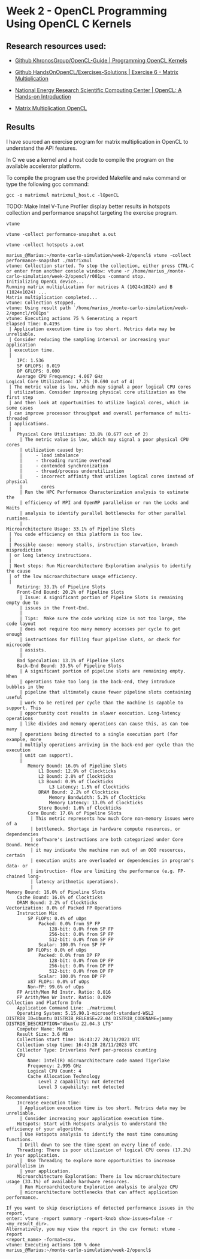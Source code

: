 # Week 2 - OpenCL Programming Using OpenCL C Kernels

##  Research resources used:

* [Github KhronosGroup/OpenCL-Guide | Programming OpenCL Kernels](https://github.com/KhronosGroup/OpenCL-Guide/blob/main/chapters/programming_opencl_kernels.md)

* [Github HandsOnOpenCL/Exercises-Solutions | Exercise 6 - Matrix Multiplication](https://github.com/HandsOnOpenCL/Exercises-Solutions/tree/master/Exercises/Exercise06)

* [National Energy Research Scientific Computing Center | OpenCL: A Hands-on Introduction](https://www.nersc.gov/assets/pubs_presos/MattsonTutorialSC14.pdf)

* [Matrix Multiplication OpenCL](https://ecatue.gitlab.io/GPU2016/cookbook/matrix_multiplication_opencl/)

## Results

I have sourced an exercise program for matrix multiplication in OpenCL to understand the API features. 

In C we use a kernel and a host code to compile the program on the available accelerator platform.  

To compile the program use the provided Makefile and `make` command or type the following gcc command: 

`gcc -o matrixmul matrixmul_host.c -lOpenCL`


TODO: Make Intel V-Tune Profiler display better results in hotspots collection and performance snapshot targeting the exercise program.

`vtune`

`vtune -collect performance-snapshot a.out`

`vtune -collect hotspots a.out`


```
marius_@Marius:~/monte-carlo-simulation/week-2/opencl$ vtune -collect performance-snapshot ./matrixmul
vtune: Collection started. To stop the collection, either press CTRL-C or enter from another console window: vtune -r /home/marius_/monte-carlo-simulation/week-2/opencl/r001ps -command stop.
Initializing OpenCL device...
Running matrix multiplication for matrices A (1024x1024) and B (1024x1024) ...
Matrix multiplication completed...
vtune: Collection stopped.
vtune: Using result path `/home/marius_/monte-carlo-simulation/week-2/opencl/r001ps'
vtune: Executing actions 75 % Generating a report                              Elapsed Time: 0.419s
 | Application execution time is too short. Metrics data may be unreliable.
 | Consider reducing the sampling interval or increasing your application
 | execution time.
 |
    IPC: 1.536
    SP GFLOPS: 0.019
    DP GFLOPS: 0.000
    Average CPU Frequency: 4.067 GHz
Logical Core Utilization: 17.2% (0.690 out of 4)
 | The metric value is low, which may signal a poor logical CPU cores
 | utilization. Consider improving physical core utilization as the first step
 | and then look at opportunities to utilize logical cores, which in some cases
 | can improve processor throughput and overall performance of multi-threaded
 | applications.
 |
    Physical Core Utilization: 33.8% (0.677 out of 2)
     | The metric value is low, which may signal a poor physical CPU cores
     | utilization caused by:
     |     - load imbalance
     |     - threading runtime overhead
     |     - contended synchronization
     |     - thread/process underutilization
     |     - incorrect affinity that utilizes logical cores instead of physical
     |       cores
     | Run the HPC Performance Characterization analysis to estimate the
     | efficiency of MPI and OpenMP parallelism or run the Locks and Waits
     | analysis to identify parallel bottlenecks for other parallel runtimes.
     |
Microarchitecture Usage: 33.1% of Pipeline Slots
 | You code efficiency on this platform is too low.
 |
 | Possible cause: memory stalls, instruction starvation, branch misprediction
 | or long latency instructions.
 |
 | Next steps: Run Microarchitecture Exploration analysis to identify the cause
 | of the low microarchitecture usage efficiency.
 |
    Retiring: 33.1% of Pipeline Slots
    Front-End Bound: 20.2% of Pipeline Slots
     | Issue: A significant portion of Pipeline Slots is remaining empty due to
     | issues in the Front-End.
     |
     | Tips:  Make sure the code working size is not too large, the code layout
     | does not require too many memory accesses per cycle to get enough
     | instructions for filling four pipeline slots, or check for microcode
     | assists.
     |
    Bad Speculation: 13.1% of Pipeline Slots
    Back-End Bound: 33.5% of Pipeline Slots
     | A significant portion of pipeline slots are remaining empty. When
     | operations take too long in the back-end, they introduce bubbles in the
     | pipeline that ultimately cause fewer pipeline slots containing useful
     | work to be retired per cycle than the machine is capable to support. This
     | opportunity cost results in slower execution. Long-latency operations
     | like divides and memory operations can cause this, as can too many
     | operations being directed to a single execution port (for example, more
     | multiply operations arriving in the back-end per cycle than the execution
     | unit can support).
     |
        Memory Bound: 16.0% of Pipeline Slots
            L1 Bound: 12.9% of Clockticks
            L2 Bound: 2.8% of Clockticks
            L3 Bound: 0.9% of Clockticks
                L3 Latency: 1.5% of Clockticks
            DRAM Bound: 2.2% of Clockticks
                Memory Bandwidth: 5.3% of Clockticks
                Memory Latency: 13.0% of Clockticks
            Store Bound: 1.6% of Clockticks
        Core Bound: 17.6% of Pipeline Slots
         | This metric represents how much Core non-memory issues were of a
         | bottleneck. Shortage in hardware compute resources, or dependencies
         | software's instructions are both categorized under Core Bound. Hence
         | it may indicate the machine ran out of an OOO resources, certain
         | execution units are overloaded or dependencies in program's data- or
         | instruction- flow are limiting the performance (e.g. FP-chained long-
         | latency arithmetic operations).
         |
Memory Bound: 16.0% of Pipeline Slots
    Cache Bound: 16.6% of Clockticks
    DRAM Bound: 2.2% of Clockticks
Vectorization: 0.0% of Packed FP Operations
    Instruction Mix
        SP FLOPs: 0.4% of uOps
            Packed: 0.0% from SP FP
                128-bit: 0.0% from SP FP
                256-bit: 0.0% from SP FP
                512-bit: 0.0% from SP FP
            Scalar: 100.0% from SP FP
        DP FLOPs: 0.0% of uOps
            Packed: 0.0% from DP FP
                128-bit: 0.0% from DP FP
                256-bit: 0.0% from DP FP
                512-bit: 0.0% from DP FP
            Scalar: 100.0% from DP FP
        x87 FLOPs: 0.0% of uOps
        Non-FP: 99.6% of uOps
    FP Arith/Mem Rd Instr. Ratio: 0.016
    FP Arith/Mem Wr Instr. Ratio: 0.029
Collection and Platform Info
    Application Command Line: ./matrixmul
    Operating System: 5.15.90.1-microsoft-standard-WSL2 DISTRIB_ID=Ubuntu DISTRIB_RELEASE=22.04 DISTRIB_CODENAME=jammy DISTRIB_DESCRIPTION="Ubuntu 22.04.3 LTS"
    Computer Name: Marius
    Result Size: 3.6 MB
    Collection start time: 16:43:27 28/11/2023 UTC
    Collection stop time: 16:43:28 28/11/2023 UTC
    Collector Type: Driverless Perf per-process counting
    CPU
        Name: Intel(R) microarchitecture code named Tigerlake
        Frequency: 2.995 GHz
        Logical CPU Count: 4
        Cache Allocation Technology
            Level 2 capability: not detected
            Level 3 capability: not detected

Recommendations:
    Increase execution time:
     | Application execution time is too short. Metrics data may be unreliable.
     | Consider increasing your application execution time.
    Hotspots: Start with Hotspots analysis to understand the efficiency of your algorithm.
     | Use Hotspots analysis to identify the most time consuming functions.
     | Drill down to see the time spent on every line of code.
    Threading: There is poor utilization of logical CPU cores (17.2%) in your application.
     |  Use Threading to explore more opportunities to increase parallelism in
     | your application.
    Microarchitecture Exploration: There is low microarchitecture usage (33.1%) of available hardware resources.
     | Run Microarchitecture Exploration analysis to analyze CPU
     | microarchitecture bottlenecks that can affect application performance.

If you want to skip descriptions of detected performance issues in the report,
enter: vtune -report summary -report-knob show-issues=false -r <my_result_dir>.
Alternatively, you may view the report in the csv format: vtune -report
<report_name> -format=csv.
vtune: Executing actions 100 % done
marius_@Marius:~/monte-carlo-simulation/week-2/opencl$
```